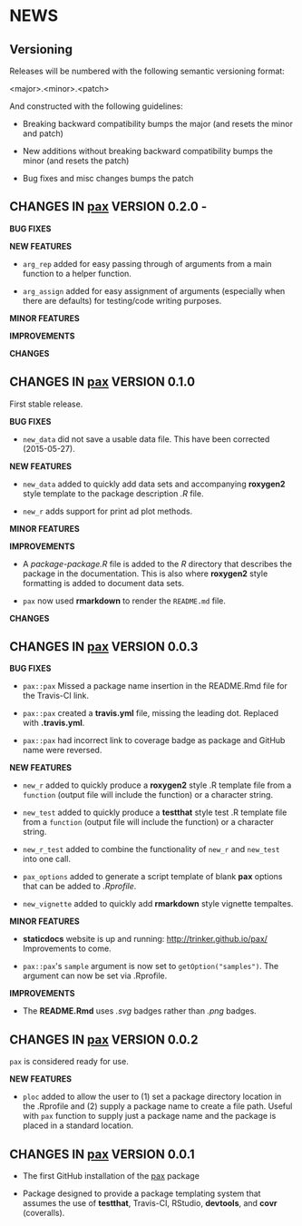 NEWS
====

Versioning
----------

Releases will be numbered with the following semantic versioning format:

&lt;major&gt;.&lt;minor&gt;.&lt;patch&gt;

And constructed with the following guidelines:

* Breaking backward compatibility bumps the major (and resets the minor 
  and patch)

* New additions without breaking backward compatibility bumps the minor 
  (and resets the patch)

* Bug fixes and misc changes bumps the patch



**CHANGES** IN <a href="https://github.com/trinker/pax" target="_blank">pax</a> VERSION 0.2.0 -
----------------------------------------------------------------

**BUG FIXES**

**NEW FEATURES**

* `arg_rep` added for easy passing through of arguments from a main function to 
  a helper function.
  
* `arg_assign` added for easy assignment of arguments (especially when there are 
  defaults) for testing/code writing purposes.
  
**MINOR FEATURES**

**IMPROVEMENTS**

**CHANGES**



**CHANGES** IN <a href="https://github.com/trinker/pax" target="_blank">pax</a> VERSION 0.1.0
----------------------------------------------------------------

First stable release.

**BUG FIXES**

* `new_data` did not save a usable data file.  This have been corrected 
  (2015-05-27).

**NEW FEATURES**

* `new_data` added to quickly add data sets and accompanying **roxygen2** style 
  template to the package description *.R* file.

* `new_r` adds support for print ad plot methods.

**MINOR FEATURES**

**IMPROVEMENTS**

* A *package-package.R* file is added to the *R* directory that describes the 
  package in the documentation.  This is also where **roxygen2** style 
  formatting is added to document data sets.

* `pax` now used **rmarkdown** to render the `README.md` file.

**CHANGES**

**CHANGES** IN <a href="https://github.com/trinker/pax" target="_blank">pax</a> VERSION 0.0.3
----------------------------------------------------------------

**BUG FIXES**

* `pax::pax`  Missed a package name insertion in the README.Rmd file for the 
  Travis-CI link.

* `pax::pax` created a **travis.yml** file, missing the leading dot.  Replaced 
  with **.travis.yml**.

* `pax::pax` had incorrect link to coverage badge as package and GitHub name were
  reversed.

**NEW FEATURES**

* `new_r` added to quickly produce a **roxygen2** style .R template file from a 
  `function` (output file will include the function) or a character string.

* `new_test` added to quickly produce a **testthat** style test .R template file 
   from a `function` (output file will include the function) or a character string.

* `new_r_test` added to combine the functionality of `new_r` and `new_test` into 
  one call.

* `pax_options` added to generate a script template of blank **pax** options 
  that can be added to *.Rprofile*.

* `new_vignette` added to quickly add **rmarkdown** style vignette tempaltes.


**MINOR FEATURES**

* **staticdocs** website is up and running: http://trinker.github.io/pax/  
  Improvements to come.

* `pax::pax`'s `sample` argument is now set to `getOption("samples")`.  The 
  argument can now be set via .Rprofile.

**IMPROVEMENTS**

* The **README.Rmd** uses *.svg* badges rather than *.png* badges.


**CHANGES** IN <a href="https://github.com/trinker/pax" target="_blank">pax</a> VERSION 0.0.2
----------------------------------------------------------------

`pax` is considered ready for use.


**NEW FEATURES**

* `ploc` added to allow the user to (1) set a package directory location in the 
  .Rprofile and (2) supply a package name to create a file path.  Useful with
  `pax` function to supply just a package name and the package is placed in a 
  standard location.


**CHANGES** IN <a href="https://github.com/trinker/pax" target="_blank">pax</a> VERSION 0.0.1
----------------------------------------------------------------

* The first GitHub installation of the <a href="https://github.com/trinker/pax" target="_blank">pax</a> package

* Package designed to provide a package templating system that assumes the use 
  of **testthat**, Travis-CI, RStudio, **devtools**, and **covr** (coveralls).